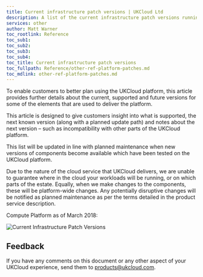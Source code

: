 ```yaml
---
title: Current infrastructure patch versions | UKCloud Ltd
description: A list of the current infrastructure patch versions running on UKCloud including the next planned upgrades and any notes on known issues
services: other
author: Matt Warner
toc_rootlink: Reference
toc_sub1: 
toc_sub2:
toc_sub3:
toc_sub4:
toc_title: Current infrastructure patch versions
toc_fullpath: Reference/other-ref-platform-patches.md
toc_mdlink: other-ref-platform-patches.md
---
```


To enable customers to better plan using the UKCloud platform, this article provides further details about the current, supported and future versions for some of the elements that are used to deliver the platform.

This article is designed to give customers insight into what is supported, the next known version (along with a planned update path) and notes about the next version – such as incompatibility with other parts of the UKCloud platform.

This list will be updated in line with planned maintenance when new versions of components become available which have been tested on the UKCloud platform.  

Due to the nature of the cloud service that UKCloud delivers, we are unable to guarantee where in the cloud your workloads will be running, or on which parts of the estate. Equally, when we make changes to the components, these will be platform-wide changes. Any potentially disruptive changes will be notified as planned maintenance as per the terms detailed in the product service description.

Compute Platform as of March 2018:

![Current Infrastructure Patch Versions](images/platform_march18)

## Feedback

If you have any comments on this document or any other aspect of your UKCloud experience, send them to <products@ukcloud.com>.